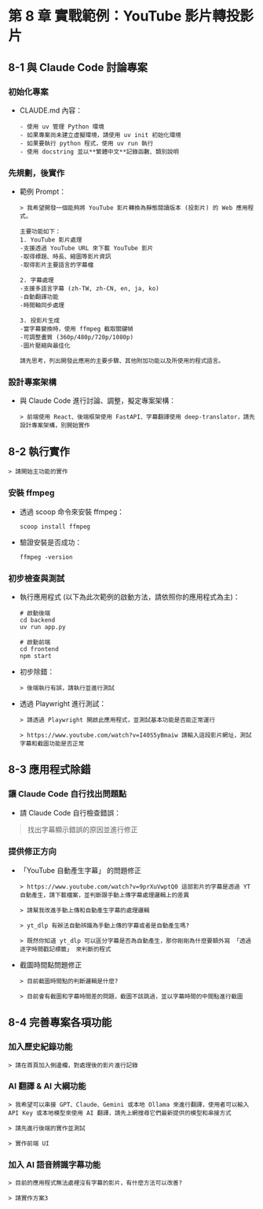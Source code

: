 # 第 8 章 實戰範例：YouTube 影片轉投影片

## 8-1 與 Claude Code 討論專案

### 初始化專案

- CLAUDE.md 內容：

    ```
    - 使用 uv 管理 Python 環境
    - 如果專案尚未建立虛擬環境，請使用 uv init 初始化環境
    - 如果要執行 python 程式，使用 uv run 執行
    - 使用 docstring 並以**繁體中文**記錄函數、類別說明
    ```

### 先規劃，後實作

- 範例 Prompt：

    ```
    > 我希望開發一個能夠將 YouTube 影片轉換為靜態閱讀版本 (投影片) 的 Web 應用程式。

    主要功能如下：
    1. YouTube 影片處理
    -支援透過 YouTube URL 來下載 YouTube 影片
    -取得標題、時長、縮圖等影片資訊
    -取得影片主要語言的字幕檔

    2. 字幕處理
    -支援多語言字幕 (zh-TW, zh-CN, en, ja, ko)
    -自動翻譯功能
    -時間軸同步處理

    3. 投影片生成
    -當字幕變換時，使用 ffmpeg 截取關鍵幀
    -可調整畫質 (360p/480p/720p/1080p)
    -圖片壓縮與最佳化

    請先思考，列出開發此應用的主要步驟、其他附加功能以及所使用的程式語言。
    ```

### 設計專案架構

- 與 Claude Code 進行討論、調整，擬定專案架構：

    ```
    > 前端使用 React、後端框架使用 FastAPI、字幕翻譯使用 deep-translator，請先設計專案架構，別開始實作
    ```

## 8-2 執行實作

```
> 請開始主功能的實作
```

### 安裝 ffmpeg

- 透過 scoop 命令來安裝 ffmpeg：

    ```
    scoop install ffmpeg
    ```

- 驗證安裝是否成功：

    ```
    ffmpeg -version
    ```

### 初步檢查與測試

- 執行應用程式 (以下為此次範例的啟動方法，請依照你的應用程式為主)：

    ```
    # 啟動後端
    cd backend
    uv run app.py

    # 啟動前端
    cd frontend
    npm start
    ```

- 初步除錯：
    ```
    > 後端執行有誤，請執行並進行測試
    ```

- 透過 Playwright 進行測試：
    ```
    > 請透過 Playwright 開啟此應用程式，並測試基本功能是否能正常運行 
    ```
    ```
    > https://www.youtube.com/watch?v=I40S5yBmaiw 請輸入這段影片網址，測試字幕和截圖功能是否正常 
    ```

## 8-3 應用程式除錯

### 讓 Claude Code 自行找出問題點

- 請 Claude Code 自行檢查錯誤：

> 找出字幕顯示錯誤的原因並進行修正

### 提供修正方向

- 「YouTube 自動產生字幕」 的問題修正
    ```
    > https://www.youtube.com/watch?v=9prXuVwptQ0 這部影片的字幕是透過 YT 自動產生，請下載檔案，並判斷跟手動上傳字幕處理邏輯上的差異 
    ```
    ```
    > 請幫我改進手動上傳和自動產生字幕的處理邏輯 
    ```
    ```
    > yt_dlp 有辦法自動辨識為手動上傳的字幕或者是自動產生嗎? 
    ```
    ```
    > 既然你知道 yt_dlp 可以區分字幕是否為自動產生，那你剛剛為什麼要額外寫 「透過逐字時間戳記標籤」 來判斷的程式
    ```
- 截圖時間點問題修正
    ```
    > 目前截圖時間點的判斷邏輯是什麼? 
    ```
    ```
    > 目前會有截圖和字幕時間差的問題，截圖不該跳過，並以字幕時間的中間點進行截圖 
    ```
## 8-4 完善專案各項功能

### 加入歷史紀錄功能

```
> 請在首頁加入側邊欄，對處理後的影片進行記錄
```

### AI 翻譯 & AI 大綱功能

```
> 我希望可以串接 GPT、Claude、Gemini 或本地 Ollama 來進行翻譯，使用者可以輸入 API Key 或本地模型來使用 AI 翻譯，請先上網搜尋它們最新提供的模型和串接方式 
```
```
> 請先進行後端的實作並測試 
```
```
> 實作前端 UI 
```

### 加入 AI 語音辨識字幕功能
```
> 目前的應用程式無法處裡沒有字幕的影片，有什麼方法可以改善? 
```
```
> 請實作方案3 
```